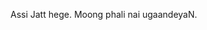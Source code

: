 Assi Jatt hege. Moong phali nai ugaandeyaN.

<!---
juttkisaan/juttkisaan is a ✨ special ✨ repository because its `README.md` (this file) appears on your GitHub profile.
You can click the Preview link to take a look at your changes.
--->

